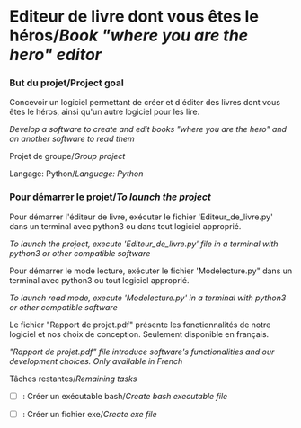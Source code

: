 # Editeur de livre dont vous êtes le héros/*Book "where you are the hero" editor*

### But du projet/Project goal

Concevoir un logiciel permettant de créer et d'éditer des livres dont vous êtes le héros, ainsi qu'un autre logiciel pour les lire.

*Develop a software to create and edit books "where you are the hero" and an another software to read them*

Projet de groupe/*Group project*

Langage: Python/*Language: Python*

### Pour démarrer le projet/*To launch the project*

Pour démarrer l'éditeur de livre, exécuter le fichier 'Editeur_de_livre.py' dans un terminal avec python3 ou dans tout logiciel approprié.

*To launch the project, execute 'Editeur_de_livre.py' file in a terminal with python3 or other compatible software*

Pour démarrer le mode lecture, exécuter le fichier 'Modelecture.py" dans un terminal avec python3 ou tout logiciel approprié.

*To launch read mode, execute 'Modelecture.py' in a terminal with python3 or other compatible software*

Le fichier "Rapport de projet.pdf" présente les fonctionnalités de notre logiciel et nos choix de conception. Seulement disponible en français.

*"Rapport de projet.pdf" file introduce software's functionalities and our development choices. Only available in French*

Tâches restantes/*Remaining tasks*

- [ ] : Créer un exécutable bash/*Create bash executable file*

- [ ] : Créer un fichier exe/*Create exe file*
